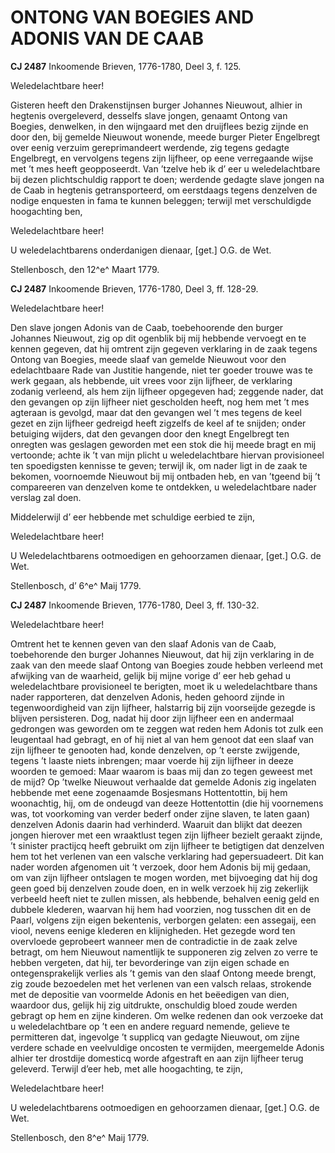 # ONTONG VAN BOEGIES AND ADONIS VAN DE CAAB

**CJ 2487** Inkoomende Brieven, 1776-1780, Deel 3, f. 125.

Weledelachtbare heer!

Gisteren heeft den Drakenstijnsen burger Johannes Nieuwout, alhier in hegtenis overgeleverd, desselfs slave jongen, genaamt Ontong van Boegies, denwelken, in den wijngaard met den druijflees bezig zijnde en door den, bij gemelde Nieuwout wonende, meede burger Pieter Engelbregt over eenig verzuim gereprimandeert werdende, zig tegens gedagte Engelbregt, en vervolgens tegens zijn lijfheer, op eene verregaande wijse met ’t mes heeft geopposeerdt. Van ’tzelve heb ik d’ eer u weledelachtbare bij dezen plichtschuldig rapport te doen; werdende gedagte slave jongen na de Caab in hegtenis getransporteerd, om eerstdaags tegens denzelven de nodige enquesten in fama te kunnen beleggen; terwijl met verschuldigde hoogachting ben,

Weledelachtbare heer!

U weledelachtbarens onderdanigen dienaar, \[get.\] O.G. de Wet.

Stellenbosch, den 12^e^ Maart 1779.

**CJ 2487** Inkoomende Brieven, 1776-1780, Deel 3, ff. 128-29.

Weledelachtbare heer!

Den slave jongen Adonis van de Caab, toebehoorende den burger Johannes Nieuwout, zig op dit ogenblik bij mij hebbende vervoegt en te kennen gegeven, dat hij omtrent zijn gegeven verklaring in de zaak tegens Ontong van Boegies, meede slaaf van gemelde Nieuwout voor den edelachtbaare Rade van Justitie hangende, niet ter goeder trouwe was te werk gegaan, als hebbende, uit vrees voor zijn lijfheer, de verklaring zodanig verleend, als hem zijn lijfheer opgegeven had; zeggende nader, dat den gevangen op zijn lijfheer niet gescholden heeft, nog hem met ’t mes agteraan is gevolgd, maar dat den gevangen wel ’t mes tegens de keel gezet en zijn lijfheer gedreigd heeft zigzelfs de keel af te snijden; onder betuiging wijders, dat den gevangen door den knegt Engelbregt ten onregten was geslagen geworden met een stok die hij meede bragt en mij vertoonde; achte ik ’t van mijn plicht u weledelachtbare hiervan provisioneel ten spoedigsten kennisse te geven; terwijl ik, om nader ligt in de zaak te bekomen, voornoemde Nieuwout bij mij ontbaden heb, en van ’tgeend bij ’t compareeren van denzelven kome te ontdekken, u weledelachtbare nader verslag zal doen.

Middelerwijl d’ eer hebbende met schuldige eerbied te zijn,

Weledelachtbare heer!

U Weledelachtbarens ootmoedigen en gehoorzamen dienaar, \[get.\] O.G. de Wet.

Stellenbosch, d’ 6^e^ Maij 1779.

**CJ 2487** Inkoomende Brieven, 1776-1780, Deel 3, ff. 130-32.

Weledelachtbare heer!

Omtrent het te kennen geven van den slaaf Adonis van de Caab, toebehorende den burger Johannes Nieuwout, dat hij zijn verklaring in de zaak van den meede slaaf Ontong van Boegies zoude hebben verleend met afwijking van de waarheid, gelijk bij mijne vorige d’ eer heb gehad u weledelachtbare provisioneel te berigten, moet ik u weledelachtbare thans nader rapporteren, dat denzelven Adonis, heden gehoord zijnde in tegenwoordigheid van zijn lijfheer, halstarrig bij zijn voorseijde gezegde is blijven persisteren. Dog, nadat hij door zijn lijfheer een en andermaal gedrongen was geworden om te zeggen wat reden hem Adonis tot zulk een leugentaal had gebragt, en of hij niet al van hem genoot dat een slaaf van zijn lijfheer te genooten had, konde denzelven, op ’t eerste zwijgende, tegens ’t laaste niets inbrengen; maar voerde hij zijn lijfheer in deeze woorden te gemoed: Maar waarom is baas mij dan zo tegen geweest met de mijd? Op ’twelke Nieuwout verhaalde dat gemelde Adonis zig ingelaten hebbende met eene zogenaamde Bosjesmans Hottentottin, bij hem woonachtig, hij, om de ondeugd van deeze Hottentottin (die hij voornemens was, tot voorkoming van verder bederf onder zijne slaven, te laten gaan) denzelven Adonis daarin had verhinderd. Waaruit dan blijkt dat deezen jongen hierover met een wraaktlust tegen zijn lijfheer bezielt geraakt zijnde, ’t sinister practijcq heeft gebruikt om zijn lijfheer te betigtigen dat denzelven hem tot het verlenen van een valsche verklaring had gepersuadeert. Dit kan nader worden afgenomen uit ’t verzoek, door hem Adonis bij mij gedaan, om van zijn lijfheer ontslagen te mogen worden, met bijvoeging dat hij dog geen goed bij denzelven zoude doen, en in welk verzoek hij zig zekerlijk verbeeld heeft niet te zullen missen, als hebbende, behalven eenig geld en dubbele klederen, waarvan hij hem had voorzien, nog tusschen dit en de Paarl, volgens zijn eigen bekentenis, verborgen gelaten: een assegaij, een viool, nevens eenige klederen en klijnigheden. Het gezegde word ten overvloede geprobeert wanneer men de contradictie in de zaak zelve betragt, om hem Nieuwout namentlijk te supponeren zig zelven zo verre te hebben vergeten, dat hij, ter bevorderinge van zijn eigen schade en ontegensprakelijk verlies als ’t gemis van den slaaf Ontong meede brengt, zig zoude bezoedelen met het verlenen van een valsch relaas, strokende met de depositie van voormelde Adonis en het beëedigen van dien, waardoor dus, gelijk hij zig uitdrukte, onschuldig bloed zoude werden gebragt op hem en zijne kinderen. Om welke redenen dan ook verzoeke dat u weledelachtbare op ’t een en andere reguard nemende, gelieve te permitteren dat, ingevolge ’t supplicq van gedagte Nieuwout, om zijne verdere schade en veelvuldige oncosten te vermijden, meergemelde Adonis alhier ter drostdije domesticq worde afgestraft en aan zijn lijfheer terug geleverd. Terwijl d’eer heb, met alle hoogachting, te zijn,

Weledelachtbare heer!

U weledelachtbarens ootmoedigen en gehoorzamen dienaar, \[get.\] O.G. de Wet.

Stellenbosch, den 8^e^ Maij 1779.